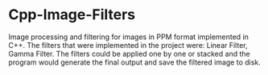 # Cpp-Image-Filters
Image processing and filtering for images in PPM format implemented in C++. The filters that were implemented in the project were: 
Linear Filter, 
Gamma Filter. 
The filters could be applied one by one or stacked and the program would generate the final output and save the filtered image to disk. 

